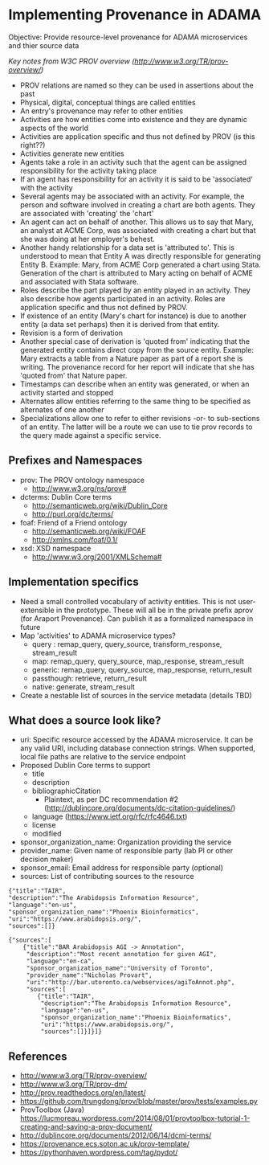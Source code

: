 # Implementing Provenance in ADAMA

Objective: Provide resource-level provenance for ADAMA microservices and thier source data

*Key notes from W3C PROV overview (http://www.w3.org/TR/prov-overview/)*

* PROV relations are named so they can be used in assertions about the past
* Physical, digital, conceptual things are called entities
* An entry's provenance may refer to other entities
* Activities are how entities come into existence and they are dynamic aspects of the world
* Activities are application specific and thus not defined by PROV (is this right??)
* Activities generate new entities
* Agents take a role in an activity such that the agent can be assigned responsibility for the activity taking place
* If an agent has responsibility for an activity it is said to be 'associated' with the activity
* Several agents may be associated with an activity. For example, the person and software involved in creating a chart are both agents. They are associated with 'creating' the 'chart'
* An agent can act on behalf of another. This allows us to say that Mary, an analyst at ACME Corp, was associated with creating a chart but that she was doing at her employer's behest.
* Another handy relationship for a data set is 'attributed to'. This is understood to mean that Entity A was directly responsible for generating Entity B. Example: Mary, from ACME Corp generated a chart using Stata. Generation of the chart is attributed to Mary acting on behalf of ACME and associated with Stata software.
* Roles describe the part played by an entity played in an activity. They also describe how agents participated in an activity. Roles are application specific and thus not defined by PROV.
* If existence of an entity (Mary's chart for instance) is due to another entity (a data set perhaps) then it is derived from that entity.
* Revision is a form of derivation
* Another special case of derivation is 'quoted from' indicating that the generated entity contains direct copy from the source entity. Example: Mary extracts a table from a Nature paper as part of a report she is writing. The provenance record for her report will indicate that she has 'quoted from' that Nature paper.
* Timestamps can describe when an entity was generated, or when an activity started and stopped
* Alternates allow entities referring to the same thing to be specified as alternates of one another
* Specializations allow one to refer to either revisions -or- to sub-sections of an entity. The latter will be a route we can use to tie prov records to the query made against a specific service.

## Prefixes and Namespaces

* prov: The PROV ontology namespace
    * http://www.w3.org/ns/prov#
* dcterms: Dublin Core terms
    * http://semanticweb.org/wiki/Dublin_Core
    * http://purl.org/dc/terms/
* foaf: Friend of a Friend ontology
    * http://semanticweb.org/wiki/FOAF
    * http://xmlns.com/foaf/0.1/
* xsd: XSD namespace
    * http://www.w3.org/2001/XMLSchema#

## Implementation specifics

* Need a small controlled vocabulary of activity entities. This is not user-extensible in the prototype. These will all be in the private prefix aprov (for Araport Provenance). Can publish it as a formalized namespace in future
* Map 'activities' to ADAMA microservice types?
    * query : remap_query, query_source, transform_response, stream_result
    * map: remap_query, query_source, map_response, stream_result
    * generic: remap_query, query_source, map_response, return_result
    * passthough: retrieve, return_result
    * native: generate, stream_result
* Create a nestable list of sources in the service metadata (details TBD)

## What does a source look like?

* uri: Specific resource accessed by the ADAMA microservice. It can be any valid URI, including database connection strings. When supported, local file paths are relative to the service endpoint
* Proposed Dublin Core terms to support
    * title
    * description
    * bibliographicCitation
        * Plaintext, as per DC recommendation #2 (http://dublincore.org/documents/dc-citation-guidelines/)
    * language (https://www.ietf.org/rfc/rfc4646.txt)
    * license
    * modified
* sponsor_organization_name: Organization providing the service
* provider_name: Given name of responsible party (lab PI or other decision maker)
* sponsor_email: Email address for responsible party (optional)
* sources: List of contributing sources to the resource

```
{"title":"TAIR",
"description":"The Arabidopsis Information Resource",
"language":"en-us",
"sponsor_organization_name":"Phoenix Bioinformatics",
"uri":"https://www.arabidopsis.org/",
"sources":[]}
```

```
{"sources":[
    {"title":"BAR Arabidopsis AGI -> Annotation",
     "description":"Most recent annotation for given AGI",
     "language":"en-ca",
     "sponsor_organization_name":"University of Toronto",
     "provider_name":"Nicholas Provart",
     "uri":"http://bar.utoronto.ca/webservices/agiToAnnot.php",
     "sources":[
        {"title":"TAIR",
         "description":"The Arabidopsis Information Resource",
         "language":"en-us",
         "sponsor_organization_name":"Phoenix Bioinformatics",
         "uri":"https://www.arabidopsis.org/",
         "sources":[]}]}]}
```

## References

* http://www.w3.org/TR/prov-overview/
* http://www.w3.org/TR/prov-dm/
* http://prov.readthedocs.org/en/latest/
* https://github.com/trungdong/prov/blob/master/prov/tests/examples.py
* ProvToolbox (Java) https://lucmoreau.wordpress.com/2014/08/01/provtoolbox-tutorial-1-creating-and-saving-a-prov-document/
* http://dublincore.org/documents/2012/06/14/dcmi-terms/
* https://provenance.ecs.soton.ac.uk/prov-template/
* https://pythonhaven.wordpress.com/tag/pydot/
